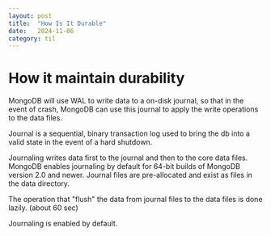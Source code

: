 ```yaml
---
layout: post
title:  "How Is It Durable"
date:   2024-11-06
category: til
---
```

# How it maintain durability
MongoDB will use WAL to write data to a on-disk journal, so that in the event of crash, MongoDB can use this journal to apply the write operations to the data files.

Journal is a sequential, binary transaction log used to bring the db into a valid state in the event of a hard shutdown.

Journaling writes data first to the journal and then to the core data files. MongoDB enables journaling by default for 64-bit builds of MongoDB version 2.0 and newer. Journal files are pre-allocated and exist as files in the data directory.

The operation that "flush" the data from journal files to the data files is done lazily. (about 60 sec)

Journaling is enabled by default.
